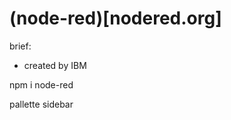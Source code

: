 (node-red)[nodered.org]
=======================
brief:
- created by IBM


npm i node-red

pallette
sidebar